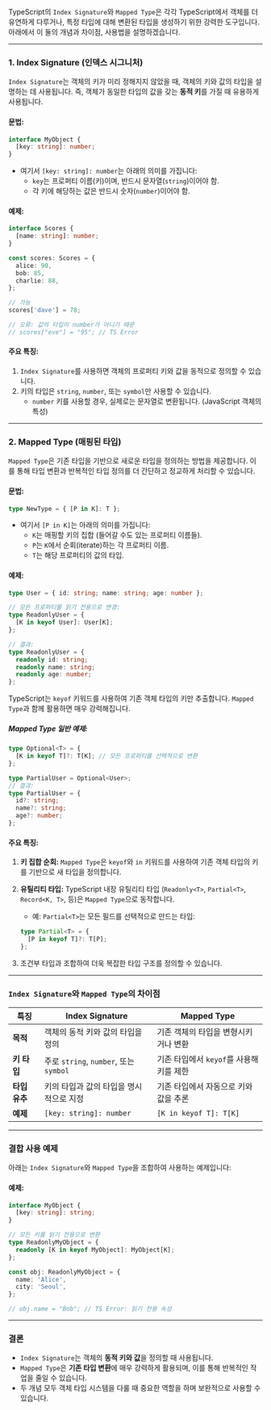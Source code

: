 TypeScript의 `Index Signature`와 `Mapped Type`은 각각 TypeScript에서 객체를 더 유연하게 다루거나, 특정 타입에 대해 변환된 타입을 생성하기 위한 강력한 도구입니다. 아래에서 이 둘의 개념과 차이점, 사용법을 설명하겠습니다.

---

### 1. **Index Signature (인덱스 시그니처)**

`Index Signature`는 객체의 키가 미리 정해지지 않았을 때, 객체의 키와 값의 타입을 설명하는 데 사용됩니다. 즉, 객체가 동일한 타입의 값을 갖는 **동적 키**를 가질 때 유용하게 사용됩니다.

#### 문법:

```ts
interface MyObject {
  [key: string]: number;
}
```

- 여기서 `[key: string]: number`는 아래의 의미를 가집니다:
  - `key`는 프로퍼티 이름(키)이며, 반드시 문자열(`string`)이어야 함.
  - 각 키에 해당하는 값은 반드시 숫자(`number`)이어야 함.

#### 예제:

```ts
interface Scores {
  [name: string]: number;
}

const scores: Scores = {
  alice: 90,
  bob: 85,
  charlie: 88,
};

// 가능
scores['dave'] = 78;

// 오류: 값의 타입이 number가 아니기 때문
// scores["eve"] = "95"; // TS Error
```

#### 주요 특징:

1. `Index Signature`를 사용하면 객체의 프로퍼티 키와 값을 동적으로 정의할 수 있습니다.
2. 키의 타입은 `string`, `number`, 또는 `symbol`만 사용할 수 있습니다.
   - `number` 키를 사용할 경우, 실제로는 문자열로 변환됩니다. (JavaScript 객체의 특성)

---

### 2. **Mapped Type (매핑된 타입)**

`Mapped Type`은 기존 타입을 기반으로 새로운 타입을 정의하는 방법을 제공합니다. 이를 통해 타입 변환과 반복적인 타입 정의를 더 간단하고 정교하게 처리할 수 있습니다.

#### 문법:

```ts
type NewType = { [P in K]: T };
```

- 여기서 `[P in K]`는 아래의 의미를 가집니다:
  - `K`는 매핑할 키의 집합 (들어갈 수도 있는 프로퍼티 이름들).
  - `P`는 `K`에서 순회(iterate)하는 각 프로퍼티 이름.
  - `T`는 해당 프로퍼티의 값의 타입.

#### 예제:

```ts
type User = { id: string; name: string; age: number };

// 모든 프로퍼티를 읽기 전용으로 변경:
type ReadonlyUser = {
  [K in keyof User]: User[K];
};

// 결과:
type ReadonlyUser = {
  readonly id: string;
  readonly name: string;
  readonly age: number;
};
```

TypeScript는 `keyof` 키워드를 사용하여 기존 객체 타입의 키만 추출합니다. `Mapped Type`과 함께 활용하면 매우 강력해집니다.

##### Mapped Type 일반 예제:

```ts
type Optional<T> = {
  [K in keyof T]?: T[K]; // 모든 프로퍼티를 선택적으로 변환
};

type PartialUser = Optional<User>;
// 결과:
type PartialUser = {
  id?: string;
  name?: string;
  age?: number;
};
```

#### 주요 특징:

1. **키 집합 순회:** `Mapped Type`은 `keyof`와 `in` 키워드를 사용하여 기존 객체 타입의 키를 기반으로 새 타입을 정의합니다.
2. **유틸리티 타입:** TypeScript 내장 유틸리티 타입 (`Readonly<T>`, `Partial<T>`, `Record<K, T>`, 등)은 `Mapped Type`으로 동작합니다.

   - 예: `Partial<T>`는 모든 필드를 선택적으로 만드는 타입:

   ```ts
   type Partial<T> = {
     [P in keyof T]?: T[P];
   };
   ```

3. 조건부 타입과 조합하여 더욱 복잡한 타입 구조를 정의할 수 있습니다.

---

### `Index Signature`와 `Mapped Type`의 차이점

| 특징          | Index Signature                         | Mapped Type                              |
| ------------- | --------------------------------------- | ---------------------------------------- |
| **목적**      | 객체의 동적 키와 값의 타입을 정의       | 기존 객체의 타입을 변형시키거나 변환     |
| **키 타입**   | 주로 `string`, `number`, 또는 `symbol`  | 기존 타입에서 `keyof`를 사용해 키를 제한 |
| **타입 유추** | 키의 타입과 값의 타입을 명시적으로 지정 | 기존 타입에서 자동으로 키와 값을 추론    |
| **예제**      | `[key: string]: number`                 | `[K in keyof T]: T[K]`                   |

---

### **결합 사용 예제**

아래는 `Index Signature`와 `Mapped Type`을 조합하여 사용하는 예제입니다:

#### 예제:

```ts
interface MyObject {
  [key: string]: string;
}

// 모든 키를 읽기 전용으로 변환
type ReadonlyMyObject = {
  readonly [K in keyof MyObject]: MyObject[K];
};

const obj: ReadonlyMyObject = {
  name: 'Alice',
  city: 'Seoul',
};

// obj.name = "Bob"; // TS Error: 읽기 전용 속성
```

---

### 결론

- `Index Signature`는 객체의 **동적 키와 값**을 정의할 때 사용됩니다.
- `Mapped Type`은 **기존 타입 변환**에 매우 강력하게 활용되며, 이를 통해 반복적인 작업을 줄일 수 있습니다.
- 두 개념 모두 객체 타입 시스템을 다룰 때 중요한 역할을 하며 보완적으로 사용할 수 있습니다.
